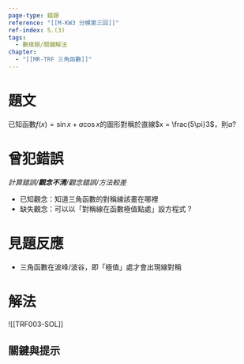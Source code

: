 ```yaml
---
page-type: 錯題
reference: "[[M-KW3 分模第三回]]"
ref-index: 5.(3)
tags:
  - 數複題/關鍵解法
chapter:
  - "[[MR-TRF 三角函數]]"
---
```

# 題文
已知函數$f(x) = \sin x + a\cos x$的圖形對稱於直線$x = \frac{5\pi}3$，則$a$?
# 曾犯錯誤
*計算錯誤/**觀念不清**/觀念錯誤/方法較差*
- 已知觀念：知道三角函數的對稱線該畫在哪裡
- 缺失觀念：可以以「對稱線在函數極值點處」設方程式
?
# 見題反應
- 三角函數在波峰/波谷，即「極值」處才會出現線對稱

# 解法
![[TRF003-SOL]]


## 關鍵與提示